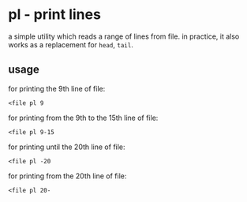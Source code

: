 # pl - print lines

a simple utility which reads a range of lines from file. in practice, it also works as a replacement for `head`, `tail`.

## usage

for printing the 9th line of file:
```
<file pl 9
```

for printing from the 9th to the 15th line of file:
```
<file pl 9-15
```

for printing until the 20th line of file:
```
<file pl -20
```

for printing from the 20th line of file:
```
<file pl 20-
```
